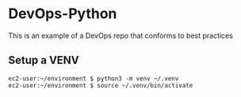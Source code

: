 # DevOps-Python
This is an example of a DevOps repo that conforms to best practices 


## Setup a VENV

```
ec2-user:~/environment $ python3 -m venv ~/.venv
ec2-user:~/environment $ source ~/.venv/bin/activate
```